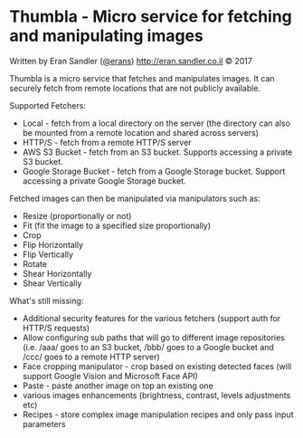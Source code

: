 # Thumbla - Micro service for fetching and manipulating images

Written by Eran Sandler ([@erans](https://twitter.com/erans)) http://eran.sandler.co.il &copy; 2017

Thumbla is a micro service that fetches and manipulates images. It can securely fetch from remote locations that are not publicly available.

Supported Fetchers:
- Local - fetch from a local directory on the server (the directory can also be mounted from a remote location and shared across servers)
- HTTP/S - fetch from a remote HTTP/S server
- AWS S3 Bucket - fetch from an S3 bucket. Supports accessing a private S3 bucket.
- Google Storage Bucket - fetch from a Google Storage bucket. Support accessing a private Google Storage bucket.

Fetched images can then be manipulated via manipulators such as:
- Resize (proportionally or not)
- Fit (fit the image to a specified size proportionally)
- Crop
- Flip Horizontally
- Flip Vertically
- Rotate
- Shear Horizontally
- Shear Vertically

What's still missing:
- Additional security features for the various fetchers (support auth for HTTP/S requests)
- Allow configuring sub paths that will go to different image repositories (i.e. /aaa/ goes to an S3 bucket, /bbb/ goes to a Google bucket and /ccc/ goes to a remote HTTP server)
- Face cropping manipulator - crop based on existing detected faces (will support Google Vision and Microsoft Face API)
- Paste - paste another image on top an existing one
- various images enhancements (brightness, contrast, levels adjustments etc)
- Recipes - store complex image manipulation recipes and only pass input parameters
